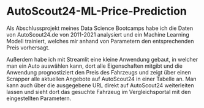 # AutoScout24-ML-Price-Prediction

Als Abschlussprojekt meines Data Science Bootcamps habe ich die Daten von AutoScout24.de von 2011-2021 analysiert und ein Machine Learning Modell trainiert, welches mir anhand von Parametern den entsprechenden Preis vorhersagt.

Außerdem habe ich mit Streamlit eine kleine Anwendung gebaut, in welcher man ein Auto auswählen kann, dort alle Eigenschaften mitgibt und die Anwendung prognostiziert den Preis des Fahrzeugs und zeigt über einen Scrapper alle aktuellen Angebote auf AutoScout24 in einer Tabelle an. 
Man kann auch über die ausgegebene URL direkt auf AutoScout24 weiterleiten lassen und sieht dort das gesuchte Fahrzeug im Vergleichsportal mit den eingestellten Parametern.
